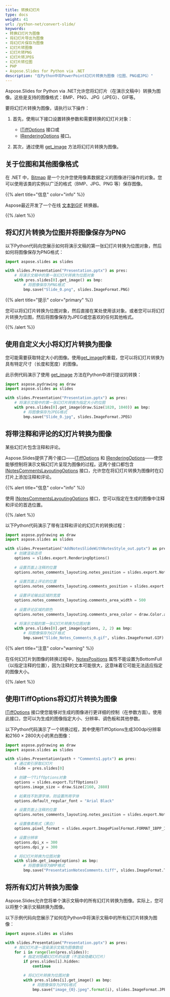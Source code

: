 ```yaml
---
title: 转换幻灯片
type: docs
weight: 41
url: /python-net/convert-slide/
keywords: 
- 转换幻灯片为图像
- 将幻灯片导出为图像
- 将幻灯片保存为图像
- 幻灯片转图像
- 幻灯片转PNG
- 幻灯片转JPEG
- 幻灯片转位图
- PHP
- Aspose.Slides for Python via .NET
description: "在Python中将PowerPoint幻灯片转换为图像（位图、PNG或JPG）"
---
```


Aspose.Slides for Python via .NET允许您将幻灯片（在演示文稿中）转换为图像。这些是支持的图像格式：BMP、PNG、JPG（JPEG）、GIF等。

要将幻灯片转换为图像，请执行以下操作：

1. 首先，使用以下接口设置转换参数和需要转换的幻灯片对象：
   * [ITiffOptions](https://reference.aspose.com/slides/python-net/aspose.slides.export/itiffoptions/) 接口或
   * [IRenderingOptions](https://reference.aspose.com/slides/python-net/aspose.slides.export/irenderingoptions/) 接口。

2. 其次，通过使用 [get_image](https://reference.aspose.com/slides/python-net/aspose.slides/islide/) 方法将幻灯片转换为图像。

## **关于位图和其他图像格式**

在 .NET 中，[Bitmap](https://docs.microsoft.com/en-us/dotnet/api/system.drawing.bitmap?view=net-5.0) 是一个允许您使用像素数据定义的图像进行操作的对象。您可以使用该类的实例以广泛的格式（BMP、JPG、PNG 等）保存图像。

{{% alert title="信息" color="info" %}}

Aspose最近开发了一个在线 [文本到GIF](https://products.aspose.app/slides/text-to-gif) 转换器。

{{% /alert %}}

## **将幻灯片转换为位图并将图像保存为PNG**

以下Python代码向您展示如何将演示文稿的第一张幻灯片转换为位图对象，然后如何将图像保存为PNG格式：

```py 
import aspose.slides as slides

with slides.Presentation("Presentation.pptx") as pres:
    # 将演示文稿中的第一张幻灯片转换为位图对象
    with pres.slides[0].get_image() as bmp:
        # 将图像保存为PNG格式
        bmp.save("Slide_0.png", slides.ImageFormat.PNG)
```

{{% alert title="提示" color="primary" %}} 

您可以将幻灯片转换为位图对象，然后直接在某处使用该对象。或者您可以将幻灯片转换为位图，然后将图像保存为JPEG或您喜欢的任何其他格式。

{{% /alert %}}  

## **使用自定义大小将幻灯片转换为图像**

您可能需要获取特定大小的图像。使用[get_image](https://reference.aspose.com/slides/python-net/aspose.slides/islide/)的重载，您可以将幻灯片转换为具有特定尺寸（长度和宽度）的图像。

此示例代码演示了使用 [get_image](https://reference.aspose.com/slides/python-net/aspose.slides/islide/) 方法在Python中进行提议的转换：

```py
import aspose.pydrawing as draw
import aspose.slides as slides

with slides.Presentation("Presentation.pptx") as pres:
    # 将演示文稿中的第一张幻灯片转换为指定大小的位图
    with pres.slides[0].get_image(draw.Size(1820, 1040)) as bmp:
        # 将图像保存为JPEG格式
        bmp.save("Slide_0.jpg", slides.ImageFormat.JPEG)
```

## **将带注释和评论的幻灯片转换为图像**

某些幻灯片包含注释和评论。

Aspose.Slides提供了两个接口——[ITiffOptions](https://reference.aspose.com/slides/python-net/aspose.slides.export/itiffoptions/) 和 [IRenderingOptions](https://reference.aspose.com/slides/python-net/aspose.slides.export/irenderingoptions/)——使您能够控制将演示文稿幻灯片呈现为图像的过程。这两个接口都包含 [INotesCommentsLayoutingOptions](https://reference.aspose.com/slides/python-net/aspose.slides.export/inotescommentslayoutingoptions/) 接口，允许您在将幻灯片转换为图像时在幻灯片上添加注释和评论。

{{% alert title="信息" color="info" %}} 

使用 [INotesCommentsLayoutingOptions](https://reference.aspose.com/slides/python-net/aspose.slides.export/inotescommentslayoutingoptions/) 接口，您可以指定在生成的图像中注释和评论的首选位置。

{{% /alert %}} 

以下Python代码演示了带有注释和评论的幻灯片的转换过程：

```py 
import aspose.pydrawing as draw
import aspose.slides as slides

with slides.Presentation("AddNotesSlideWithNotesStyle_out.pptx") as pres:
    # 创建渲染选项
    options = slides.export.RenderingOptions()
                
    # 设置页面上注释的位置
    options.notes_comments_layouting.notes_position = slides.export.NotesPositions.BOTTOM_TRUNCATED
                
    # 设置页面上评论的位置 
    options.notes_comments_layouting.comments_position = slides.export.CommentsPositions.RIGHT

    # 设置评论输出区域的宽度
    options.notes_comments_layouting.comments_area_width = 500
                
    # 设置评论区域的颜色
    options.notes_comments_layouting.comments_area_color = draw.Color.antique_white
                
    # 将演示文稿的第一张幻灯片转换为位图对象
    with pres.slides[0].get_image(options, 2, 2) as bmp:
        # 将图像保存为GIF格式
        bmp.save("Slide_Notes_Comments_0.gif", slides.ImageFormat.GIF)
```

{{% alert title="注意" color="warning" %}} 

在任何幻灯片到图像的转换过程中，[NotesPositions](https://reference.aspose.com/slides/python-net/aspose.slides.export/inotescommentslayoutingoptions/) 属性不能设置为BottomFull（以指定注释的位置），因为注释的文本可能很大，这意味着它可能无法适应指定的图像大小。

{{% /alert %}} 

## **使用ITiffOptions将幻灯片转换为图像**

[ITiffOptions](https://reference.aspose.com/slides/python-net/aspose.slides.export/itiffoptions/) 接口使您能够对生成的图像进行更详细的控制（在参数方面）。使用此接口，您可以为生成的图像指定大小、分辨率、调色板和其他参数。

以下Python代码演示了一个转换过程，其中使用ITiffOptions生成300dpi分辨率和2160 × 2800大小的黑白图像：

```py 
import aspose.pydrawing as draw
import aspose.slides as slides

with slides.Presentation(path + "Comments1.pptx") as pres:
    # 通过索引获取幻灯片
    slide = pres.slides[0]

    # 创建一个TiffOptions对象
    options = slides.export.TiffOptions() 
    options.image_size = draw.Size(2160, 2880)

    # 如果找不到源字体，则设置所用字体
    options.default_regular_font = "Arial Black"

    # 设置页面上注释的位置 
    options.notes_comments_layouting.notes_position = slides.export.NotesPositions.BOTTOM_TRUNCATED

    # 设置像素格式（黑白）
    options.pixel_format = slides.export.ImagePixelFormat.FORMAT_1BPP_INDEXED

    # 设置分辨率
    options.dpi_x = 300
    options.dpi_y = 300

    # 将幻灯片转换为位图对象
    with slide.get_image(options) as bmp:
        # 将图像保存为BMP格式
        bmp.save("PresentationNotesComments.tiff", slides.ImageFormat.TIFF)
```

## **将所有幻灯片转换为图像**

Aspose.Slides允许您将单个演示文稿中的所有幻灯片转换为图像。实际上，您可以将整个演示文稿转换为图像。

以下示例代码向您展示了如何在Python中将演示文稿中的所有幻灯片转换为图像：

```py
import aspose.slides as slides

with slides.Presentation("Presentation.pptx") as pres:
    # 按幻灯片逐一渲染演示文稿为图像数组
    for i in range(len(pres.slides)):
        # 指定对隐藏幻灯片的设置（不渲染隐藏幻灯片）
        if pres.slides[i].hidden:
            continue

        # 将幻灯片转换为位图对象
        with pres.slides[i].get_image() as bmp:
            # 将图像保存为JPEG格式
            bmp.save("image_{0}.jpeg".format(i), slides.ImageFormat.JPEG)
```